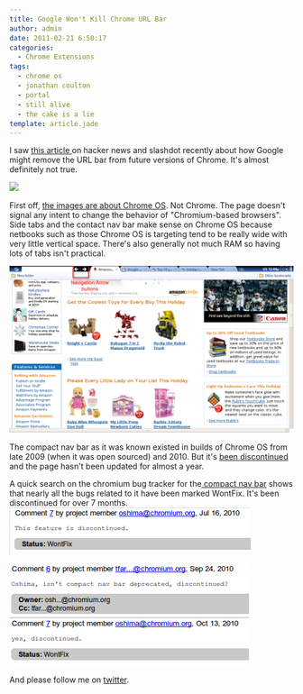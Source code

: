 ```yaml
---
title: Google Won't Kill Chrome URL Bar
author: admin
date: 2011-02-21 6:50:17
categories:
  - Chrome Extensions
tags: 
  - chrome os
  - jonathan coulton
  - portal
  - still alive
  - the cake is a lie
template: article.jade
---
```


I saw [this article ](http://code.google.com/p/chromium-os/issues/detail?id=3220&amp;can=1&amp;q=compact%20nav%20bar&amp;colspec=ID%20Stars%20Pri%20Area%20Type%20Status%20Summary%20Modified%20Owner%20Mstone)on hacker news and slashdot recently about how Google might remove the URL bar from future versions of Chrome. It's almost definitely not true.

![](http://f.cl.ly/items/0E3c0c301Z2M040S0v2o/compact_navpng)

First off, [the images are about Chrome OS](http://dev.chromium.org/chromium-os/user-experience/window-ui). Not Chrome. The page doesn't signal any intent to change the behavior of "Chromium-based browsers". Side tabs and the contact nav bar make sense on Chrome OS because netbooks such as those Chrome OS is targeting tend to be really wide with very little vertical space. There's also generally not much RAM so having lots of tabs isn't practical.

![](NavigationButtons.png)

The compact nav bar as it was known existed in builds of Chrome OS from late 2009 (when it was open sourced) and 2010\. But it's [been discontinued](http://code.google.com/p/chromium/issues/detail?id=37979#c9) and the page hasn't been updated for almost a year.

A quick search on the chromium bug tracker for the[ compact nav bar](http://code.google.com/p/chromium/issues/list?can=1&amp;q=compact+nav+bar&amp;colspec=ID+Stars+Pri+Area+Feature+Type+Status+Summary+Modified+Owner+Mstone+OS&amp;cells=tiles) shows that nearly all the bugs related to it have been marked WontFix. It's been discontinued for over 7 months.
![](Selection_012.png)

![](Selection_013.png)

And please follow me on [twitter](http://twitter.com/antimatter15).
